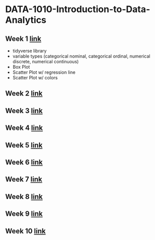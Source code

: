# DATA-1010-Introduction-to-Data-Analytics

## Week 1 [link](https://github.com/hsarfraz/DATA-1010-Introduction-to-Data-Analytics/tree/main/week%201)

* tidyverse library
* variable types (categorical nominal, categorical ordinal, numerical discrete, numerical continuous)
* Box Plot
* Scatter Plot w/ regression line
* Scatter Plot w/ colors

## Week 2 [link]()

## Week 3 [link]()

## Week 4 [link]()

## Week 5 [link]()

## Week 6 [link]()

## Week 7 [link]()

## Week 8 [link]()

## Week 9 [link]()

## Week 10 [link]()
